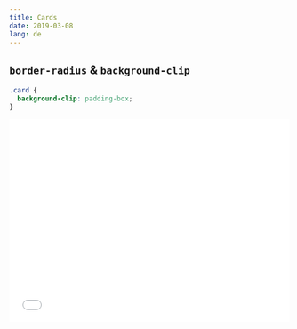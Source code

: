 ```yaml
---
title: Cards
date: 2019-03-08
lang: de
---
```


## `border-radius` & `background-clip`

```css
.card {
  background-clip: padding-box;
}
```

<iframe height="365" style="width: 100%;" scrolling="no" title="YgZgxm" src="//codepen.io/mahnouel/embed/preview/YgZgxm/?height=365&theme-id=dark&default-tab=css,result" frameborder="no" allowtransparency="true" allowfullscreen="true">
  See the Pen <a href='https://codepen.io/mahnouel/pen/YgZgxm/'>YgZgxm</a> by Manuel K
  (<a href='https://codepen.io/mahnouel'>@mahnouel</a>) on <a href='https://codepen.io'>CodePen</a>.
</iframe>

